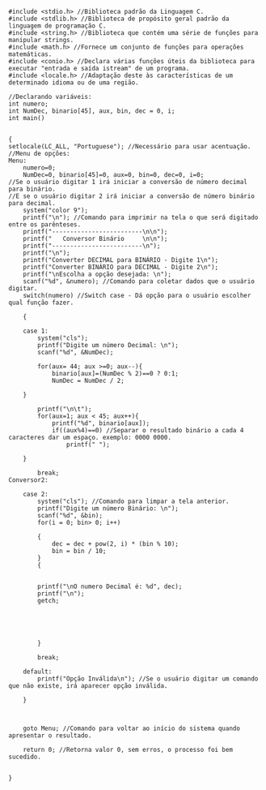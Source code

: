     #include <stdio.h> //Biblioteca padrão da Linguagem C.
    #include <stdlib.h> //Biblioteca de propósito geral padrão da linguagem de programação C.
    #include <string.h> //Biblioteca que contém uma série de funções para manipular strings.
    #include <math.h> //Fornece um conjunto de funções para operações matemáticas.
    #include <conio.h> //Declara várias funções úteis da biblioteca para executar "entrada e saída istream" de um programa.
    #include <locale.h> //Adaptação deste às características de um determinado idioma ou de uma região.

    //Declarando variáveis:
    int numero;
    int NumDec, binario[45], aux, bin, dec = 0, i;
    int main()


    {
    setlocale(LC_ALL, "Portuguese"); //Necessário para usar acentuação.
    //Menu de opções:
    Menu:
        numero=0;
        NumDec=0, binario[45]=0, aux=0, bin=0, dec=0, i=0;
    //Se o usuário digitar 1 irá iniciar a conversão de número decimal para binário.
    //E se o usuário digitar 2 irá iniciar a conversão de número binário para decimal.
        system("color 9");
        printf("\n"); //Comando para imprimir na tela o que será digitado entre os parênteses.
        printf("-------------------------\n\n");
        printf("   Conversor Binário     \n\n");
        printf("-------------------------\n");
        printf("\n");
        printf("Converter DECIMAL para BINÁRIO - Digite 1\n");
        printf("Converter BINÁRIO para DECIMAL - Digite 2\n");
        printf("\nEscolha a opção desejada: \n");
        scanf("%d", &numero); //Comando para coletar dados que o usuário digitar.
        switch(numero) //Switch case - Dá opção para o usuário escolher qual função fazer.

        {

        case 1:
            system("cls");
            printf("Digite um número Decimal: \n");
            scanf("%d", &NumDec);

            for(aux= 44; aux >=0; aux--){
                binario[aux]=(NumDec % 2)==0 ? 0:1;
                NumDec = NumDec / 2;

        }

            printf("\n\t");
            for(aux=1; aux < 45; aux++){
                printf("%d", binario[aux]);
                if((aux%4)==0) //Separar o resultado binário a cada 4 caracteres dar um espaço. exemplo: 0000 0000.
                    printf(" ");

        }

            break;
    Conversor2:

        case 2:
            system("cls"); //Comando para limpar a tela anterior.
            printf("Digite um número Binário: \n");
            scanf("%d", &bin);
            for(i = 0; bin> 0; i++)

            {
                dec = dec + pow(2, i) * (bin % 10);
                bin = bin / 10;
            }
            {


            printf("\nO numero Decimal é: %d", dec);
            printf("\n");
            getch;





            }

            break;

        default:
            printf("Opção Inválida\n"); //Se o usuário digitar um comando que não existe, irá aparecer opção inválida.

        }



        goto Menu; //Comando para voltar ao início do sistema quando apresentar o resultado.

        return 0; //Retorna valor 0, sem erros, o processo foi bem sucedido.


    }
